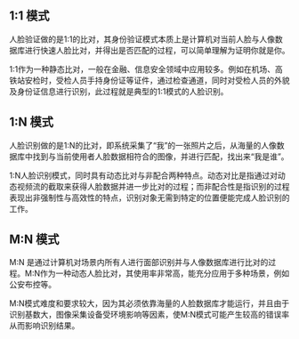 ## 1:1 模式

人脸验证做的是1:1的比对，其身份验证模式本质上是计算机对当前人脸与人像数据库进行快速人脸比对，并得出是否匹配的过程，可以简单理解为证明你就是你。


1:1作为一种静态比对，一般在金融、信息安全领域中应用较多。例如在机场、高铁站安检时，受检人员手持身份证等证件，通过检查通道，同时对受检人员的外貌及身份证信息进行识别，此过程就是典型的1:1模式的人脸识别。

## 1:N 模式

人脸识别做的是1:N的比对，即系统采集了“我”的一张照片之后，从海量的人像数据库中找到与当前使用者人脸数据相符合的图像，并进行匹配，找出来“我是谁”。



1:N人脸识别模式，同时具有动态比对与非配合两种特点。动态对比是指通过对动态视频流的截取来获得人脸数据并进一步比对的过程；而非配合性是指识别的过程表现出非强制性与高效性的特点，识别对象无需到特定的位置便能完成人脸识别的工作。

## M:N 模式

M:N 是通过计算机对场景内所有人进行面部识别并与人像数据库进行比对的过程。M:N作为一种动态人脸比对，其使用率非常高，能充分应用于多种场景，例如公安布控等。


M:N模式难度和要求较大，因为其必须依靠海量的人脸数据库才能运行，并且由于识别基数大，图像采集设备受环境影响等因素，使M:N模式可能产生较高的错误率从而影响识别结果。











